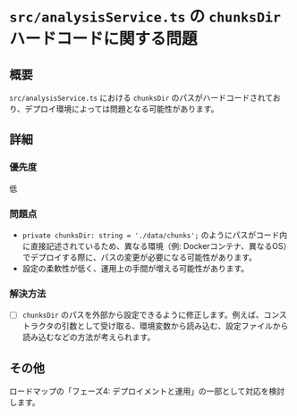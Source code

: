 # `src/analysisService.ts` の `chunksDir` ハードコードに関する問題

## 概要

`src/analysisService.ts` における `chunksDir` のパスがハードコードされており、デプロイ環境によっては問題となる可能性があります。

## 詳細

### 優先度

低

### 問題点

- `private chunksDir: string = './data/chunks';` のようにパスがコード内に直接記述されているため、異なる環境（例: Dockerコンテナ、異なるOS）でデプロイする際に、パスの変更が必要になる可能性があります。
- 設定の柔軟性が低く、運用上の手間が増える可能性があります。

### 解決方法

- [ ] `chunksDir` のパスを外部から設定できるように修正します。例えば、コンストラクタの引数として受け取る、環境変数から読み込む、設定ファイルから読み込むなどの方法が考えられます。

## その他

ロードマップの「フェーズ4: デプロイメントと運用」の一部として対応を検討します。

